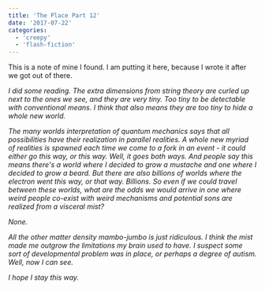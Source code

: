 ```yaml
---
title: 'The Place Part 12'
date: '2017-07-22'
categories:
  - 'creepy'
  - 'flash-fiction'
---
```


This is a note of mine I found. I am putting it here, because I wrote it after
we got out of there.

_I did some reading. The extra dimensions from string theory are curled up next
to the ones we see, and they are very tiny. Too tiny to be detectable with
conventional means. I think that also means they are too tiny to hide a whole
new world._

_The many worlds interpretation of quantum mechanics says that all possibilities
have their realization in parallel realities. A whole new myriad of realities is
spawned each time we come to a fork in an event - it could either go this way,
or this way. Well, it goes both ways. And people say this means there's a world
where I decided to grow a mustache and one where I decided to grow a beard. But
there are also billions of worlds where the electron went this way, or that way.
Billions. So even if we could travel between these worlds, what are the odds we
would arrive in one where weird people co-exist with weird mechanisms and
potential sons are realized from a visceral mist?_

_None._

_All the other matter density mambo-jumbo is just ridiculous. I think the mist
made me outgrow the limitations my brain used to have. I suspect some sort of
developmental problem was in place, or perhaps a degree of autism. Well, now I
can see._

_I hope I stay this way._

